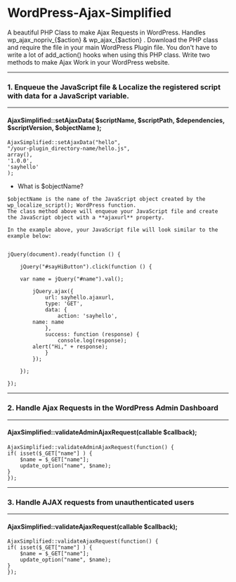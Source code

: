 # WordPress-Ajax-Simplified
A beautiful PHP Class to make Ajax Requests in WordPress. Handles wp_ajax_nopriv_{$action} & wp_ajax_{$action} . Download the PHP class and require the file in your main WordPress Plugin file. You don't have to write a lot of add_action() hooks when using this PHP class. Write two methods to make Ajax Work in your WordPress website.

----------------------------------------------------------------------------------------------------
### 1. Enqueue the JavaScript file & Localize the registered script with data for a JavaScript variable.
----------------------------------------------------------------------------------------------------

#### AjaxSimplified::setAjaxData( $scriptName, $scriptPath, $dependencies, $scriptVersion, $objectName );

```
AjaxSimplified::setAjaxData("hello",
"/your-plugin_directory-name/hello.js", 
array(),
'1.0.0',
'sayhello'
);
```

- What is $objectName?

```
$objectName is the name of the JavaScript object created by the wp_localize_script(); WordPress function.
The class method above will enqueue your JavaScript file and create the JavaScript object with a **ajaxurl** property.

In the example above, your JavaScript file will look similar to the example below:


jQuery(document).ready(function () {

    jQuery("#sayHiButton").click(function () {
		
	var name = jQuery("#name").val();
		
        jQuery.ajax({
            url: sayhello.ajaxurl,
            type: 'GET',
            data: {
                action: 'sayhello',
		name: name
            },
            success: function (response) {
                console.log(response);
		alert("Hi," + response);
            }
        });
				
    });

});

```

----------------------------------------------------------------------------------------------------
### 2. Handle Ajax Requests in the WordPress Admin Dashboard
----------------------------------------------------------------------------------------------------

#### AjaxSimplified::validateAdminAjaxRequest(callable $callback);

```
AjaxSimplified::validateAdminAjaxRequest(function() {
if( isset($_GET["name"] ) {
	$name = $_GET["name"];
	update_option("name", $name);
}
});
```

----------------------------------------------------------------------------------------------------
### 3. Handle AJAX requests from unauthenticated users
----------------------------------------------------------------------------------------------------

#### AjaxSimplified::validateAjaxRequest(callable $callback);

```
AjaxSimplified::validateAjaxRequest(function() {
if( isset($_GET["name"] ) {
	$name = $_GET["name"];
	update_option("name", $name);
}
});
```
